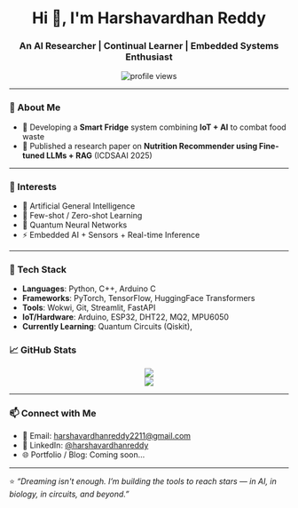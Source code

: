 <h1 align="center">Hi 👋, I'm Harshavardhan Reddy</h1>
<h3 align="center">An AI Researcher | Continual Learner | Embedded Systems Enthusiast</h3>

<p align="center">
  <img src="https://komarev.com/ghpvc/?username=harshavardhanreddy11&label=Profile%20views&color=0e75b6&style=flat" alt="profile views"/>
</p>

---

### 🚀 About Me

- 🧊 Developing a **Smart Fridge** system combining **IoT + AI** to combat food waste  
- 🧪 Published a research paper on **Nutrition Recommender using Fine-tuned LLMs + RAG** (ICDSAAI 2025) 

---

### 🧠 Interests

- 🧬 Artificial General Intelligence    
- 🔁 Few-shot / Zero-shot Learning  
- 🔬 Quantum Neural Networks  
- ⚡ Embedded AI + Sensors + Real-time Inference

---

### 🧰 Tech Stack

- **Languages**: Python, C++, Arduino C  
- **Frameworks**: PyTorch, TensorFlow, HuggingFace Transformers  
- **Tools**: Wokwi, Git, Streamlit, FastAPI  
- **IoT/Hardware**: Arduino, ESP32, DHT22, MQ2, MPU6050  
- **Currently Learning**: Quantum Circuits (Qiskit), 

### 📈 GitHub Stats

<p align="center">
  <img src="https://github-readme-stats.vercel.app/api?username=Harsha-2211&show_icons=true&theme=radical" />
  <br />
  <img src="https://github-readme-streak-stats.herokuapp.com/?user=Harsha-2211&theme=radical" />
</p>

---

### 📫 Connect with Me

- 📧 Email: harshavardhanreddy2211@gmail.com  
- 💬 LinkedIn: [@harshavardhanreddy](https://www.linkedin.com/in/harsha-vardhan-reddy-maram-reddy-ab9b6b245/)  
- 🌐 Portfolio / Blog: Coming soon...

---

⭐ *“Dreaming isn't enough. I’m building the tools to reach stars — in AI, in biology, in circuits, and beyond.”*
